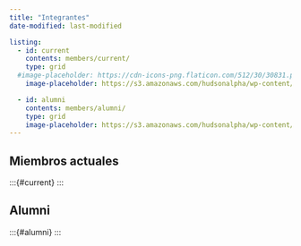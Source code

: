 ```yaml
---
title: "Integrantes"
date-modified: last-modified

listing:
  - id: current
    contents: members/current/
    type: grid
  #image-placeholder: https://cdn-icons-png.flaticon.com/512/30/30831.png
    image-placeholder: https://s3.amazonaws.com/hudsonalpha/wp-content/uploads/2022/09/27160823/EDNA_Coomp-biology_ComputerData.jpeg

  - id: alumni
    contents: members/alumni/
    type: grid
    image-placeholder: https://s3.amazonaws.com/hudsonalpha/wp-content/uploads/2022/09/27160823/EDNA_Coomp-biology_ComputerData.jpeg
---
```


## Miembros actuales

:::{#current}
:::

## Alumni

:::{#alumni}
:::
